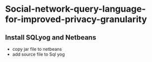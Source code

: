 # Social-network-query-language-for-improved-privacy-granularity
## Install SQLyog and Netbeans
* copy jar file to netbeans
* add source file to Sql yog


